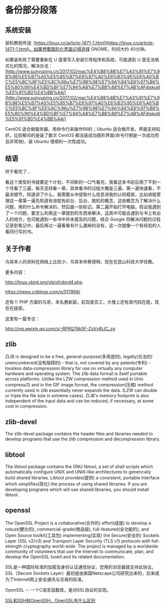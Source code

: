 # 备份部分段落

## 系统安装

装机教程传送: [https://linux.cn/article-1471-1.html](https://linux.cn/article-1471-1.html)。如果想要图形化界面记得选择 GNOME，时间大约 40分钟。

如果装失败了需要重新在 U 盘里写入安装引导程序和系统，可能遇到 U 盘无法格式化的情况，解决办法：[http://www.sunyuping.cn/2017/02/mac%E4%B8%8B%E7%A3%81%E7%9B%98%E5%B7%A5%E5%85%B7%E6%97%A0%E6%B3%95%E6%A0%BC%E5%BC%8F%E5%8C%96u%E7%9B%98%E7%9A%84%E6%97%B6%E5%80%99%E4%BD%BF%E7%94%A8%E7%BB%88%E7%AB%AFdiskutil%E5%91%BD%E4%BB%A4/](http://www.sunyuping.cn/2017/02/mac%E4%B8%8B%E7%A3%81%E7%9B%98%E5%B7%A5%E5%85%B7%E6%97%A0%E6%B3%95%E6%A0%BC%E5%BC%8F%E5%8C%96u%E7%9B%98%E7%9A%84%E6%97%B6%E5%80%99%E4%BD%BF%E7%94%A8%E7%BB%88%E7%AB%AFdiskutil%E5%91%BD%E4%BB%A4/)

CentOS 适合做服务器，用命令行来操作66的；Ubuntu 适合做开发，界面支持较好。比较郁闷的是装了数次 CentOS 都没装成功图形界面(命令行倒是一次成功而且非常快)，装 Ubuntu 很顺利一次性成功。

## 结语

终于看完了...

看这个类型的书就要定个计划，不间断的一口气看完，我看这本书前后用了不到一个月看了三遍，每天坚持看一章。具体看书的过程大概是三遍，第一遍快速看，不最求细节，知道讲了什么，我需要从中提取什么信息进我的认知框架，比如进程管理这一章第一遍先知道有进程有前台、后台、脱机的概念，这些概念为了解决什么问题，用的什么命令解决的，然后画一些标记。第二遍开始打开电脑，假设我遇到了一个问题，要怎么利用这一章提到的东西来解决，这其中可能会遇到与书上有出入的地方，也可能遇到一些书中并未提及的问题，结合 Google 将解决问题的过程记录到笔记中。最后再过一遍看看有什么漏掉的没有，这一次就像一个有经验的人看同行写的书。

## 关于作者

鸟哥本人的资料在网络上比较少，鸟哥本命蔡德明，现在在昆山科技大学任教。

更多内容：

http://linux.vbird.org/vbird/vbird4.php

https://news.cnblogs.com/n/517869/

还有个 PHP 方面的鸟哥，本名惠新宸，前百度员工，大搜上还有其代码在跑，现在在链家。

这里有一篇专访：

http://mp.weixin.qq.com/s/-RPRQ78k5F-ZoVv8IJC_zg

## zlib

ZLIB is designed to be a free, general-purpose(多用途的), legally(合法的) unencumbered(没有阻碍的) - that is, not covered by any patents(专利) - lossless data-compression library for use on virtually any computer hardware and operating system. The zlib data format is itself portable across platforms. Unlike the LZW compression method used in Unix compress(1) and in the GIF image format, the compression(压缩) method currently used in zlib essentially never expands the data. (LZW can double or triple the file size in extreme cases). ZLIB's memory footprint is also independent of the input data and can be reduced, if necessary, at some cost in compression.

## zlib-devel

The zlib-devel package contains the header files and libraries needed to develop programs that use the zlib compression and decompression library.

## libtool

The libtool package contains the GNU libtool, a set of shell scripts which automatically configure UNIX and UNIX-like architectures to generically build shared libraries. Libtool provides(提供) a consistent, portable interface which simplifies(简化) the process of using shared libraries. If you are developing programs which will use shared libraries, you should install libtool.

## openssl

The OpenSSL Project is a collaborative(合作的) effort(成就) to develop a robust(健壮的), commercial-grade(商品级), full-featured(全功能的), and Open Source toolkit(工具包) implementing(实现) the Secure(安全的) Sockets Layer (SSL v2/v3) and Transport Layer Security (TLS v1) protocols with full-strength cryptography world-wide. The project is managed by a worldwide community of volunteers that use the Internet to communicate, plan, and develop the OpenSSL tookit and its related documentation.

SSL是一种国际标准的加密及身份认证通信协议，您用的浏览器就支持此协议。SSL（Secure Sockets Layer）最初是由美国Netscape公司研究出来的，后来成为了Internet网上安全通讯与交易的标准。

OpenSSL -- 一个C语言函数库，是对SSL协议的实现。

[SSL和SSH和OpenSSH，OpenSSL有什么区别](https://www.cnblogs.com/foohack/p/4103212.html)
